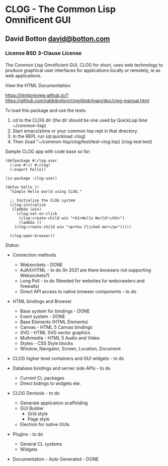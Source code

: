 # CLOG - The Common Lisp Omnificent GUI

## David Botton <david@botton.com>

### License BSD 3-Clause License

####
The Common Lisp Omnificient GUI, CLOG for short, uses web technology
to produce graphical user interfaces for applications locally or
remotely, ie as web applications.

View the HTML Documentation:

https://htmlpreview.github.io/?https://github.com/rabbibotton/clog/blob/main/doc/clog-manual.html


To load this package and use the tests:

1. cd to the CLOG dir (the dir should be one used by QuickLisp lime ~/common-lisp)
2. Start emacs/slime or your common lisp repl in that directory.
3. In the REPL run (ql:quickload :clog)
4. Then (load "~/common-lisp/clog/test/test-clog.lisp) (clog-test:test)

Sample CLOG app with code base so far:

```
(defpackage #:clog-user
  (:use #:cl #:clog)
  (:export hello))

(in-package :clog-user)

(defun hello ()
  "Simple Hello world using CLOG."

  ;; Initialize the CLOG system
  (clog:initialize
   (lambda (win)
     (clog:set-on-click
      (clog:create-child win "<h1>Hello World!</H1>")
      (lambda ()
	(clog:create-child win "<p>You Clicked me!</p>")))))

  (clog:open-browser))
```


Status:

- Connection methods
  - Websockets - DONE
  - AJAX/HTML - to do (In 2021 are there browsers not supporting Websockets?)
  - Long Poll - to do (Needed for websites for webcrawlers and firewalls) 
  - Direct API access to native browser components - to do

- HTML bindings and Browser
  - Base system for bindings - DONE
  - Event system - DONE
  - Base Elements (HTML Elements)
  - Canvas - HTML 5 Canvas bindings
  - SVG - HTML SVG vector graphics
  - Multimedia - HTML 5 Audio and Video
  - Styles - CSS Style blocks
  - Window, Navigator, Screen, Location, Document

- CLOG higher level containers and GUI widgets - to do

- Database bindings and server side APIs - to do
  - Current CL packages
  - Direct bidings to widgets ete.

- CLOG Devtools - to do
  - Generate application scaffolding
  - GUI Builder
	- Grid style
	- Page style
  - Electron for native GUIs
  
- Plugins - to do
  - General CL systems
  - Widgets
  
- Documentation - Auto Generated - DONE
